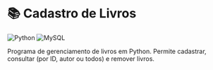 # 📚 Cadastro de Livros
![Python](https://img.shields.io/badge/Python-3.10-blue) ![MySQL](https://img.shields.io/badge/MySQL-8.0-blue)

Programa de gerenciamento de livros em Python. Permite cadastrar, consultar (por ID, autor ou todos) e remover livros.
